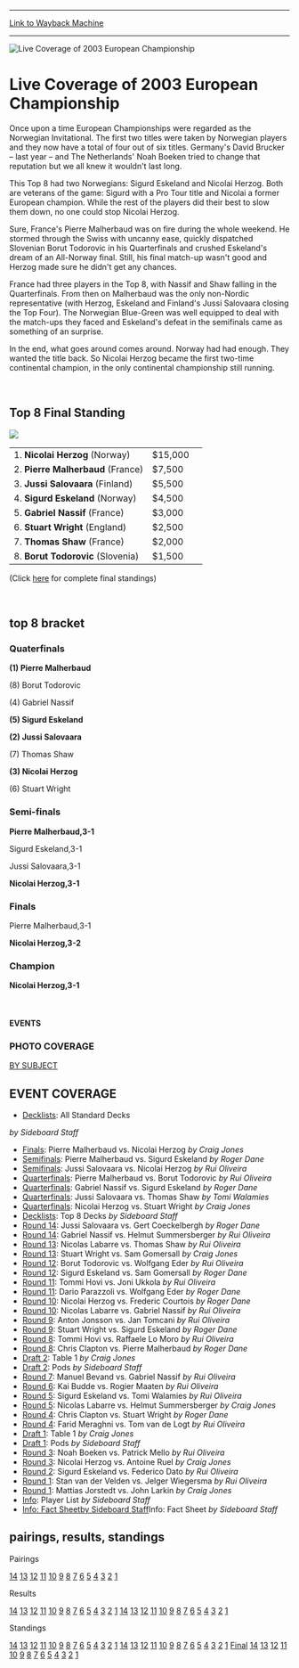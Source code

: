 
---
[Link to Wayback Machine](https://web.archive.org/web/20151205235400/http://magic.wizards.com/en/events/coverage/euch03)

[_metadata_:description]:- "Once upon a time European Championships were regarded as the Norwegian Invitational. The first two titles were taken by Norwegian players and they now have a total of four out of six titles. Germany's David Brucker – last year – and The Netherlands' Noah Boeken tried to change that reputation but we all knew it wouldn't last long."
[_metadata_:generator]:- "Drupal 7 (http://drupal.org)"
[_metadata_:node]:- "770061"
[_metadata_:source]:- "div-block-system-main"
[_metadata_:title]:- "Live Coverage of 2003 European Championship"
[_metadata_:wayback_capture_timestamp]:- "2015-12-05 23:54:00"
[_metadata_:wayback_raw_url]:- "https://web.archive.org/web/20151205235400id_/http://magic.wizards.com/en/events/coverage/euch03"
[_metadata_:wayback_url]:- "http://magic.wizards.com/en/events/coverage/euch03"
---







![Live Coverage of 2003 European Championship](https://media.magic.wizards.com/images/banner/large_1.jpg)





Live Coverage of 2003 European Championship
===========================================












Once upon a time European Championships were regarded as the Norwegian Invitational. The first two titles were taken by Norwegian players and they now have a total of four out of six titles. Germany's David Brucker – last year – and The Netherlands' Noah Boeken tried to change that reputation but we all knew it wouldn't last long.


This Top 8 had two Norwegians: Sigurd Eskeland and Nicolai Herzog. Both are veterans of the game: Sigurd with a Pro Tour title and Nicolai a former European champion. While the rest of the players did their best to slow them down, no one could stop Nicolai Herzog.


Sure, France's Pierre Malherbaud was on fire during the whole weekend. He stormed through the Swiss with uncanny ease, quickly dispatched Slovenian Borut Todorovic in his Quarterfinals and crushed Eskeland's dream of an All-Norway final. Still, his final match-up wasn't good and Herzog made sure he didn't get any chances.


France had three players in the Top 8, with Nassif and Shaw falling in the Quarterfinals. From then on Malherbaud was the only non-Nordic representative (with Herzog, Eskeland and Finland's Jussi Salovaara closing the Top Four). The Norwegian Blue-Green was well equipped to deal with the match-ups they faced and Eskeland's defeat in the semifinals came as something of an surprise.


In the end, what goes around comes around. Norway had had enough. They wanted the title back. So Nicolai Herzog became the first two-time continental champion, in the only continental championship still running.


 



Top 8 Final Standing
--------------------


![](https://media.magic.wizards.com/image_legacy_migration/sideboard/images/euro03/a823.jpg)


|  |  |  |
| --- | --- | --- |
| 1. **Nicolai Herzog** (Norway) | $15,000 |
| 2. **Pierre Malherbaud** (France) | $7,500 |
| 3. **Jussi Salovaara** (Finland) | $5,500 |
| 4. **Sigurd Eskeland** (Norway) | $4,500 |
| 5. **Gabriel Nassif** (France) | $3,000 |
| 6. **Stuart Wright** (England) | $2,500 |
| 7. **Thomas Shaw** (France) | $2,000 |
| 8. **Borut Todorovic** (Slovenia) | $1,500 |


(Click [here](/en/articles/archive/event-coverage/2003-european-championship-final-standings-2003-07-06) for complete final standings)


 

top 8 bracket
-------------





### Quaterfinals





**(1) Pierre Malherbaud**




(8) Borut Todorovic






(4) Gabriel Nassif




**(5) Sigurd Eskeland**






**(2) Jussi Salovaara**




(7) Thomas Shaw






**(3) Nicolai Herzog**




(6) Stuart Wright







### Semi-finals





**Pierre Malherbaud,3-1**




Sigurd Eskeland,3-1






Jussi Salovaara,3-1




**Nicolai Herzog,3-1**







### Finals





Pierre Malherbaud,3-1




**Nicolai Herzog,3-2**







### Champion





**Nicolai Herzog,3-1**








 







#### EVENTS


### PHOTO COVERAGE


[BY SUBJECT](/en/articles/archive/event-coverage/2003-european-championship-photo-coverage-2003-07-01)









EVENT COVERAGE
--------------



* [Decklists](/en/articles/archive/event-coverage/2003-european-championship-all-standard-decks-2003-07-08): All Standard Decks

 *by Sideboard Staff*
* [Finals](/en/articles/archive/event-coverage/finals-pierre-malherbaud-vs-nicolai-herzog-2003-07-06): Pierre Malherbaud vs. Nicolai Herzog
 *by Craig Jones*
* [Semifinals](/en/articles/archive/event-coverage/semifinals-pierre-malherbaud-vs-sigurd-eskeland-2003-07-06): Pierre Malherbaud vs. Sigurd Eskeland
 *by Roger Dane*
* [Semifinals](/en/articles/archive/event-coverage/semifinals-jussi-salovaara-vs-nicolai-herzog-2003-07-06): Jussi Salovaara vs. Nicolai Herzog
 *by Rui Oliveira*
* [Quarterfinals](/en/articles/archive/event-coverage/quarterfinals-pierre-malherbaud-vs-borut-todorovic-2003-07-06): Pierre Malherbaud vs. Borut Todorovic
 *by Rui Oliveira*
* [Quarterfinals](/en/articles/archive/event-coverage/quarterfinals-gabriel-nassif-vs-sigurd-eskeland-2003-07-06): Gabriel Nassif vs. Sigurd Eskeland
 *by Roger Dane*
* [Quarterfinals](/en/articles/archive/event-coverage/quarterfinals-jussi-salovaara-vs-thomas-shaw-2003-07-06): Jussi Salovaara vs. Thomas Shaw
 *by Tomi Walamies*
* [Quarterfinals](/en/articles/archive/event-coverage/quarterfinals-nicolai-herzog-vs-stuart-wright-2003-07-06): Nicolai Herzog vs. Stuart Wright
 *by Craig Jones*
* [Decklists](/en/articles/archive/event-coverage/2003-european-championship-top-8-decks-2003-07-05): Top 8 Decks
 *by Sideboard Staff*
* [Round 14](/en/articles/archive/event-coverage/round-14-jussi-salovaara-vs-gert-coeckelbergh-2003-07-05): Jussi Salovaara vs. Gert Coeckelbergh
 *by Roger Dane*
* [Round 14](/en/articles/archive/event-coverage/round-14-gabriel-nassif-vs-helmut-summersberger-2003-07-05): Gabriel Nassif vs. Helmut Summersberger
 *by Rui Oliveira*
* [Round 13](/en/articles/archive/event-coverage/round-13-nicolas-labarre-vs-thomas-shaw-2003-07-05): Nicolas Labarre vs. Thomas Shaw
 *by Rui Oliveira*
* [Round 13](/en/articles/archive/event-coverage/round-13-stuart-wright-vs-sam-gomersall-2003-07-05): Stuart Wright vs. Sam Gomersall
 *by Craig Jones*
* [Round 12](/en/articles/archive/event-coverage/round-12-borut-todorovic-vs-wolfgang-eder-2003-07-05): Borut Todorovic vs. Wolfgang Eder
 *by Rui Oliveira*
* [Round 12](/en/articles/archive/event-coverage/round-12-sigurd-eskeland-vs-sam-gomersall-2003-07-05): Sigurd Eskeland vs. Sam Gomersall
 *by Roger Dane*
* [Round 11](/en/articles/archive/event-coverage/round-11-tommi-hovi-vs-joni-ukkola-2003-07-05): Tommi Hovi vs. Joni Ukkola
 *by Rui Oliveira*
* [Round 11](/en/articles/archive/event-coverage/round-11-dario-parazzoli-vs-wolfgang-eder-2003-07-05): Dario Parazzoli vs. Wolfgang Eder
 *by Roger Dane*
* [Round 10](/en/articles/archive/event-coverage/round-10-nicolai-herzog-vs-frederic-courtois-2003-07-05): Nicolai Herzog vs. Frederic Courtois
 *by Roger Dane*
* [Round 10](/en/articles/archive/event-coverage/round-10-nicolas-labarre-vs-gabriel-nassif-2003-07-05): Nicolas Labarre vs. Gabriel Nassif
 *by Rui Oliveira*
* [Round 9](/en/articles/archive/event-coverage/round-9-anton-jonsson-vs-jan-tomcani-2003-07-05): Anton Jonsson vs. Jan Tomcani
 *by Rui Oliveira*
* [Round 9](/en/articles/archive/event-coverage/round-9-stuart-wright-vs-sigurd-eskeland-2003-07-05): Stuart Wright vs. Sigurd Eskeland
 *by Roger Dane*
* [Round 8](/en/articles/archive/event-coverage/round-8-tommi-hovi-vs-raffaele-lo-moro-2003-07-05): Tommi Hovi vs. Raffaele Lo Moro
 *by Rui Oliveira*
* [Round 8](/en/articles/archive/event-coverage/round-8-chris-clapton-vs-pierre-malherbaud-2003-07-05): Chris Clapton vs. Pierre Malherbaud
 *by Roger Dane*
* [Draft 2](/en/articles/archive/event-coverage/draft-2-table-2-2003-07-05): Table 1
 *by Craig Jones*
* [Draft 2](/en/articles/archive/event-coverage/draft-2-pods-2003-07-05): Pods
 *by Sideboard Staff*
* [Round 7](/en/articles/archive/event-coverage/round-7-manuel-bevand-vs-gabriel-nassif-2003-07-04): Manuel Bevand vs. Gabriel Nassif
 *by Rui Oliveira*
* [Round 6](/en/articles/archive/event-coverage/round-6-kai-budde-vs-rogier-maaten-2003-07-04): Kai Budde vs. Rogier Maaten
 *by Rui Oliveira*
* [Round 5](/en/articles/archive/event-coverage/round-5-sigurd-eskeland-vs-tomi-walamies-2003-07-04): Sigurd Eskeland vs. Tomi Walamies
 *by Rui Oliveira*
* [Round 5](/en/articles/archive/event-coverage/round-5-nicolas-labarre-vs-helmut-summersberger-2003-07-04): Nicolas Labarre vs. Helmut Summersberger
 *by Craig Jones*
* [Round 4](/en/articles/archive/event-coverage/round-4-chris-clapton-vs-stuart-wright-2003-07-04): Chris Clapton vs. Stuart Wright
 *by Roger Dane*
* [Round 4](/en/articles/archive/event-coverage/round-4-farid-meraghni-vs-tom-van-de-logt-2003-07-04): Farid Meraghni vs. Tom van de Logt
 *by Rui Oliveira*
* [Draft 1](/en/articles/archive/event-coverage/draft-1-table-1-2003-07-04): Table 1
 *by Craig Jones*
* [Draft 1](/en/articles/archive/event-coverage/draft-4-pods-2003-07-04): Pods
 *by Sideboard Staff*
* [Round 3](/en/articles/archive/event-coverage/round-3-noah-boeken-vs-patrick-mello-2003-07-04): Noah Boeken vs. Patrick Mello
 *by Rui Oliveira*
* [Round 3](/en/articles/archive/event-coverage/round-3-nicolai-herzog-vs-antoine-ruel-2003-07-04): Nicolai Herzog vs. Antoine Ruel
 *by Craig Jones*
* [Round 2](/en/articles/archive/event-coverage/round-2-sigurd-eskeland-vs-federico-dato-2003-07-04): Sigurd Eskeland vs. Federico Dato
 *by Rui Oliveira*
* [Round 1](/en/articles/archive/event-coverage/round-1-stan-van-der-velden-vs-jelger-wiegersma-2003-07-04): Stan van der Velden vs. Jelger Wiegersma
 *by Rui Oliveira*
* [Round 1](/en/articles/archive/event-coverage/round-1-mattias-jorstedt-vs-john-larkin-2003-07-04): Mattias Jorstedt vs. John Larkin
 *by Craig Jones*
* [Info](/en/articles/archive/event-coverage/player-list-2003-07-04): Player List
 *by Sideboard Staff*
* [Info: Fact Sheetby Sideboard Staff](http://www.magicworldchampionship.com/en/index.php?page=25)Info: Fact Sheet
 *by Sideboard Staff*



pairings, results, standings
----------------------------





Pairings


[14](/en/articles/archive/event-coverage/round-14-pairings-2003-07-05) [13](/en/articles/archive/event-coverage/round-13-pairings-2003-07-05) [12](/en/articles/archive/event-coverage/round-12-pairings-2003-07-05) [11](/en/articles/archive/event-coverage/round-11-pairings-2003-07-05) [10](/en/articles/archive/event-coverage/round-10-pairings-2003-07-05) [9](/en/articles/archive/event-coverage/round-9-pairings-2003-07-05) [8](/en/articles/archive/event-coverage/round-8-pairings-2003-07-05) [7](/en/articles/archive/event-coverage/round-7-pairings-2003-07-04) [6](/en/articles/archive/event-coverage/round-6-pairings-2003-07-04) [5](/en/articles/archive/event-coverage/round-5-pairings-2003-07-04) [4](/en/articles/archive/event-coverage/round-4-pairings-2003-07-04) [3](/en/articles/archive/event-coverage/round-3-pairings-2003-07-04) [2](/en/articles/archive/event-coverage/round-2-pairings-2003-07-04) [1](/en/articles/archive/event-coverage/round-1-pairings-2003-07-04)




Results


[14](/en/articles/archive/event-coverage/round-14-pairings-2003-07-05) [13](/en/articles/archive/event-coverage/round-13-pairings-2003-07-05) [12](/en/articles/archive/event-coverage/round-12-pairings-2003-07-05) [11](/en/articles/archive/event-coverage/round-11-pairings-2003-07-05) [10](/en/articles/archive/event-coverage/round-10-pairings-2003-07-05) [9](/en/articles/archive/event-coverage/round-9-pairings-2003-07-05) [8](/en/articles/archive/event-coverage/round-8-pairings-2003-07-05) [7](/en/articles/archive/event-coverage/round-7-pairings-2003-07-04) [6](/en/articles/archive/event-coverage/round-6-pairings-2003-07-04) [5](/en/articles/archive/event-coverage/round-5-pairings-2003-07-04) [4](/en/articles/archive/event-coverage/round-4-pairings-2003-07-04) [3](/en/articles/archive/event-coverage/round-3-pairings-2003-07-04) [2](/en/articles/archive/event-coverage/round-2-pairings-2003-07-04) [1](/en/articles/archive/event-coverage/round-1-pairings-2003-07-04) [14](/en/articles/archive/event-coverage/round-14-results-2003-07-05) [13](/en/articles/archive/event-coverage/round-13-results-2003-07-05) [12](/en/articles/archive/event-coverage/round-12-results-2003-07-05) [11](/en/articles/archive/event-coverage/round-11-results-2003-07-05) [10](/en/articles/archive/event-coverage/round-10-results-2003-07-05) [9](/en/articles/archive/event-coverage/round-9-results-2003-07-05) [8](/en/articles/archive/event-coverage/round-8-results-2003-07-05) [7](/en/articles/archive/event-coverage/round-7-results-2003-07-04) [6](/en/articles/archive/event-coverage/round-6-results-2003-07-04) [5](/en/articles/archive/event-coverage/round-5-results-2003-07-04) [4](/en/articles/archive/event-coverage/round-4-results-2003-07-04) [3](/en/articles/archive/event-coverage/round-3-results-2003-07-04) [2](/en/articles/archive/event-coverage/round-2-results-2003-07-04) [1](/en/articles/archive/event-coverage/round-1-results-2003-07-04)




Standings


[14](/en/articles/archive/event-coverage/round-14-pairings-2003-07-05) [13](/en/articles/archive/event-coverage/round-13-pairings-2003-07-05) [12](/en/articles/archive/event-coverage/round-12-pairings-2003-07-05) [11](/en/articles/archive/event-coverage/round-11-pairings-2003-07-05) [10](/en/articles/archive/event-coverage/round-10-pairings-2003-07-05) [9](/en/articles/archive/event-coverage/round-9-pairings-2003-07-05) [8](/en/articles/archive/event-coverage/round-8-pairings-2003-07-05) [7](/en/articles/archive/event-coverage/round-7-pairings-2003-07-04) [6](/en/articles/archive/event-coverage/round-6-pairings-2003-07-04) [5](/en/articles/archive/event-coverage/round-5-pairings-2003-07-04) [4](/en/articles/archive/event-coverage/round-4-pairings-2003-07-04) [3](/en/articles/archive/event-coverage/round-3-pairings-2003-07-04) [2](/en/articles/archive/event-coverage/round-2-pairings-2003-07-04) [1](/en/articles/archive/event-coverage/round-1-pairings-2003-07-04) [14](/en/articles/archive/event-coverage/round-14-results-2003-07-05) [13](/en/articles/archive/event-coverage/round-13-results-2003-07-05) [12](/en/articles/archive/event-coverage/round-12-results-2003-07-05) [11](/en/articles/archive/event-coverage/round-11-results-2003-07-05) [10](/en/articles/archive/event-coverage/round-10-results-2003-07-05) [9](/en/articles/archive/event-coverage/round-9-results-2003-07-05) [8](/en/articles/archive/event-coverage/round-8-results-2003-07-05) [7](/en/articles/archive/event-coverage/round-7-results-2003-07-04) [6](/en/articles/archive/event-coverage/round-6-results-2003-07-04) [5](/en/articles/archive/event-coverage/round-5-results-2003-07-04) [4](/en/articles/archive/event-coverage/round-4-results-2003-07-04) [3](/en/articles/archive/event-coverage/round-3-results-2003-07-04) [2](/en/articles/archive/event-coverage/round-2-results-2003-07-04) [1](/en/articles/archive/event-coverage/round-1-results-2003-07-04) [Final](/en/articles/archive/event-coverage/2003-european-championship-final-standings-2003-07-06) [14](/en/articles/archive/event-coverage/round-14-standings-2003-07-05) [13](/en/articles/archive/event-coverage/round-13-standings-2003-07-05) [12](/en/articles/archive/event-coverage/round-12-standings-2003-07-05) [11](/en/articles/archive/event-coverage/round-11-standings-2003-07-05) [10](/en/articles/archive/event-coverage/round-10-standings-2003-07-05) [9](/en/articles/archive/event-coverage/round-9-standings-2003-07-05) [8](/en/articles/archive/event-coverage/round-8-standings-2003-07-05) [7](/en/articles/archive/event-coverage/round-7-standings-2003-07-04) [6](/en/articles/archive/event-coverage/round-6-standings-2003-07-04) [5](/en/articles/archive/event-coverage/round-5-standings-2003-07-04) [4](/en/articles/archive/event-coverage/round-4-standings-2003-07-04) [3](/en/articles/archive/event-coverage/round-3-standings-2003-07-04) [2](/en/articles/archive/event-coverage/round-2-standings-2003-07-04) [1](/en/articles/archive/event-coverage/round-1-standings-2003-07-04)





 

